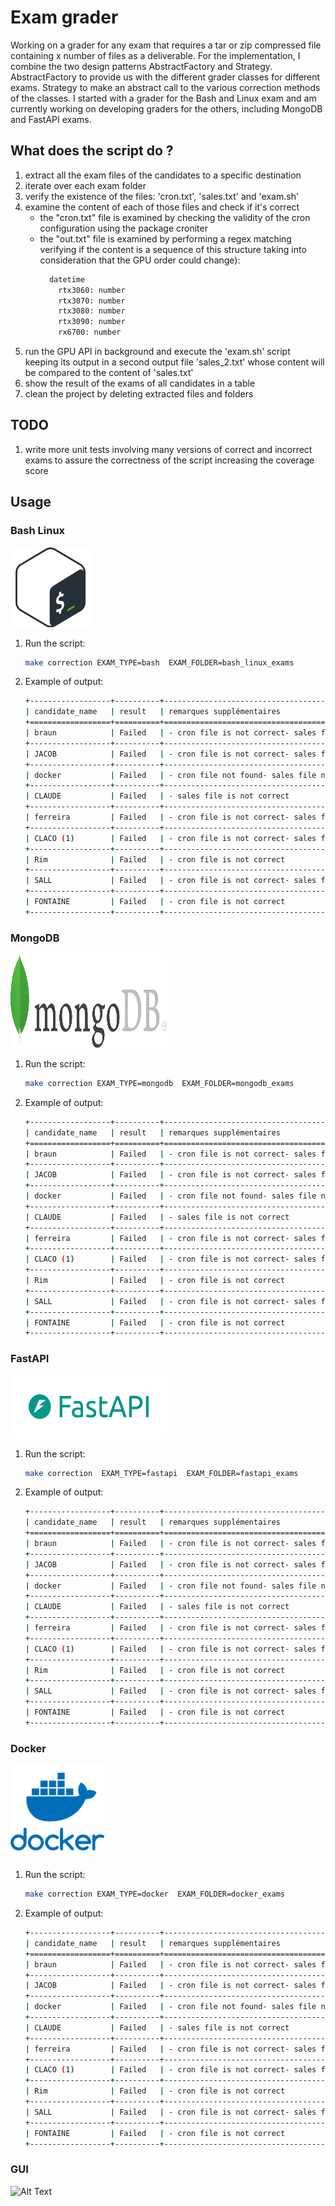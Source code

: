 # Exam grader   
Working on a grader for any exam that requires a tar or zip compressed file containing x number of files as a deliverable. For the implementation, I combine the two design patterns AbstractFactory and Strategy. AbstractFactory to provide us with the different grader classes for different exams. Strategy to make an abstract call to the various correction methods of the classes. I started with a grader for the Bash and Linux exam and am currently working on developing graders for the others, including MongoDB and FastAPI exams.
## What does the script do ?

1. extract all the exam files of the candidates to a specific destination
2. iterate over each exam folder
3. verify the existence of the files: 'cron.txt', 'sales.txt' and 'exam.sh'
4. examine the content of each of those files and check if it's correct
   - the "cron.txt" file is examined by checking the validity of the cron configuration using the package 
   croniter
   - the "out.txt" file is examined by performing a regex matching verifying if the content is a sequence
     of this structure taking into consideration that the GPU order could change):
      ```bash
        datetime
          rtx3060: number
          rtx3070: number
          rtx3080: number
          rtx3090: number
          rx6700: number
      ```
5. run the GPU API in background and execute the 'exam.sh' script
   keeping its output in a second output file 'sales_2.txt' whose content will be
   compared to the content of 'sales.txt'
6. show the result of the exams of all candidates in a table
7. clean the project by deleting extracted files and folders

## TODO

1. write more unit tests involving many versions of correct and incorrect exams to 
   assure the correctness of the script increasing the coverage score 


## Usage
### Bash Linux
![Bash](logos/bash.png)


1. Run the script:

    ```bash
    make correction EXAM_TYPE=bash  EXAM_FOLDER=bash_linux_exams
    ```
2. Example of output:
    ```bash
    +------------------+----------+--------------------------------------------------------------------+
   | candidate_name   | result   | remarques supplémentaires                                          |
   +==================+==========+====================================================================+
   | braun            | Failed   | - cron file is not correct- sales file is not correct              |
   +------------------+----------+--------------------------------------------------------------------+
   | JACOB            | Failed   | - cron file is not correct- sales file is not correct              |
   +------------------+----------+--------------------------------------------------------------------+
   | docker           | Failed   | - cron file not found- sales file not found- script file not found |
   +------------------+----------+--------------------------------------------------------------------+
   | CLAUDE           | Failed   | - sales file is not correct                                        |
   +------------------+----------+--------------------------------------------------------------------+
   | ferreira         | Failed   | - cron file is not correct- sales file is not correct              |
   +------------------+----------+--------------------------------------------------------------------+
   | CLACO (1)        | Failed   | - cron file is not correct- sales file is not correct              |
   +------------------+----------+--------------------------------------------------------------------+
   | Rim              | Failed   | - cron file is not correct                                         |
   +------------------+----------+--------------------------------------------------------------------+
   | SALL             | Failed   | - cron file is not correct- sales file is not correct              |
   +------------------+----------+--------------------------------------------------------------------+
   | FONTAINE         | Failed   | - cron file is not correct                                         |
   +------------------+----------+--------------------------------------------------------------------+
    ```

### MongoDB
<img src="logos/mongodb.svg" alt="Bash" width="250" height="150">

1. Run the script:

    ```bash
    make correction EXAM_TYPE=mongodb  EXAM_FOLDER=mongodb_exams
    ```
2. Example of output:
    ```bash
    +------------------+----------+--------------------------------------------------------------------+
   | candidate_name   | result   | remarques supplémentaires                                          |
   +==================+==========+====================================================================+
   | braun            | Failed   | - cron file is not correct- sales file is not correct              |
   +------------------+----------+--------------------------------------------------------------------+
   | JACOB            | Failed   | - cron file is not correct- sales file is not correct              |
   +------------------+----------+--------------------------------------------------------------------+
   | docker           | Failed   | - cron file not found- sales file not found- script file not found |
   +------------------+----------+--------------------------------------------------------------------+
   | CLAUDE           | Failed   | - sales file is not correct                                        |
   +------------------+----------+--------------------------------------------------------------------+
   | ferreira         | Failed   | - cron file is not correct- sales file is not correct              |
   +------------------+----------+--------------------------------------------------------------------+
   | CLACO (1)        | Failed   | - cron file is not correct- sales file is not correct              |
   +------------------+----------+--------------------------------------------------------------------+
   | Rim              | Failed   | - cron file is not correct                                         |
   +------------------+----------+--------------------------------------------------------------------+
   | SALL             | Failed   | - cron file is not correct- sales file is not correct              |
   +------------------+----------+--------------------------------------------------------------------+
   | FONTAINE         | Failed   | - cron file is not correct                                         |
   +------------------+----------+--------------------------------------------------------------------+
    ```
   

### FastAPI
<img src="logos/fastapi.png" alt="Bash" width="250" height="100">

1. Run the script:

    ```bash
    make correction  EXAM_TYPE=fastapi  EXAM_FOLDER=fastapi_exams
    ```
2. Example of output:
    ```bash
    +------------------+----------+--------------------------------------------------------------------+
   | candidate_name   | result   | remarques supplémentaires                                          |
   +==================+==========+====================================================================+
   | braun            | Failed   | - cron file is not correct- sales file is not correct              |
   +------------------+----------+--------------------------------------------------------------------+
   | JACOB            | Failed   | - cron file is not correct- sales file is not correct              |
   +------------------+----------+--------------------------------------------------------------------+
   | docker           | Failed   | - cron file not found- sales file not found- script file not found |
   +------------------+----------+--------------------------------------------------------------------+
   | CLAUDE           | Failed   | - sales file is not correct                                        |
   +------------------+----------+--------------------------------------------------------------------+
   | ferreira         | Failed   | - cron file is not correct- sales file is not correct              |
   +------------------+----------+--------------------------------------------------------------------+
   | CLACO (1)        | Failed   | - cron file is not correct- sales file is not correct              |
   +------------------+----------+--------------------------------------------------------------------+
   | Rim              | Failed   | - cron file is not correct                                         |
   +------------------+----------+--------------------------------------------------------------------+
   | SALL             | Failed   | - cron file is not correct- sales file is not correct              |
   +------------------+----------+--------------------------------------------------------------------+
   | FONTAINE         | Failed   | - cron file is not correct                                         |
   +------------------+----------+--------------------------------------------------------------------+
    ```
### Docker
<img src="logos/docker.png" alt="Bash" height="150">

1. Run the script:

    ```bash
    make correction EXAM_TYPE=docker  EXAM_FOLDER=docker_exams
    ```
2. Example of output:
    ```bash
    +------------------+----------+--------------------------------------------------------------------+
   | candidate_name   | result   | remarques supplémentaires                                          |
   +==================+==========+====================================================================+
   | braun            | Failed   | - cron file is not correct- sales file is not correct              |
   +------------------+----------+--------------------------------------------------------------------+
   | JACOB            | Failed   | - cron file is not correct- sales file is not correct              |
   +------------------+----------+--------------------------------------------------------------------+
   | docker           | Failed   | - cron file not found- sales file not found- script file not found |
   +------------------+----------+--------------------------------------------------------------------+
   | CLAUDE           | Failed   | - sales file is not correct                                        |
   +------------------+----------+--------------------------------------------------------------------+
   | ferreira         | Failed   | - cron file is not correct- sales file is not correct              |
   +------------------+----------+--------------------------------------------------------------------+
   | CLACO (1)        | Failed   | - cron file is not correct- sales file is not correct              |
   +------------------+----------+--------------------------------------------------------------------+
   | Rim              | Failed   | - cron file is not correct                                         |
   +------------------+----------+--------------------------------------------------------------------+
   | SALL             | Failed   | - cron file is not correct- sales file is not correct              |
   +------------------+----------+--------------------------------------------------------------------+
   | FONTAINE         | Failed   | - cron file is not correct                                         |
   +------------------+----------+--------------------------------------------------------------------+
    ```
### GUI

![Alt Text](gui_usage.gif)


